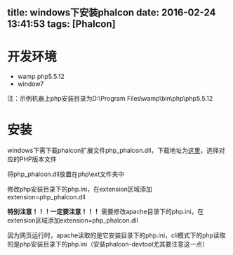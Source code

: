 title: windows下安装phalcon
date: 2016-02-24 13:41:53
tags: [Phalcon]
---
# 开发环境
- wamp php5.5.12
- window7

注：示例机器上php安装目录为D:\Program Files\wamp\bin\php\php5.5.12

<!--more--> 

# 安装
windows下需下载phalcon扩展文件php_phalcon.dll，下载地址为[这里](https://phalconphp.com/en/download/windows)，选择对应的PHP版本文件

将php_phalcon.dll放置在php\ext文件夹中

修改php安装目录下的php.ini，在extension区域添加extension=php_phalcon.dll

**特别注意！！！一定要注意！！！**
需要修改apache目录下的php.ini，在extension区域添加extension=php_phalcon.dll

因为网页运行时，apache读取的是它安装目录下的php.ini，cli模式下的php读取的是php安装目录下的php.ini（安装phalcon-devtool尤其要注意这一点）